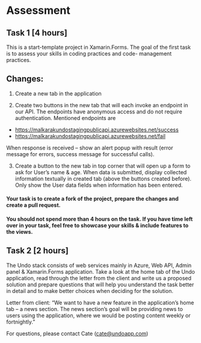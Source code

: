 # Assessment

## Task 1 [4 hours]
This is a start-template project in Xamarin.Forms. The goal of the first task is to assess your skills in coding practices and code- management practices.


## Changes:
1. Create a new tab in the application

2.  Create two buttons in the new tab that will each invoke an endpoint in our API. The endpoints have anonymous access and do not require authentication. Mentioned endpoints are
 * https://malkarakundostagingpublicapi.azurewebsites.net/success
 * https://malkarakundostagingpublicapi.azurewebsites.net/fail

When response is received – show an alert popup with result (error message for errors, success message for successful calls).

3. Create a button to the new tab in top corner that will open up a form to ask for User’s name & age. When data is submitted, display collected information textually in created tab (above the buttons created before). Only show the User data fields when information has been entered.

#### Your task is to create a fork of the project, prepare the changes and create a pull request. 
#### You should not spend more than 4 hours on the task. If you have time left over in your task, feel free to showcase your skills & include features to the views.



## Task 2 [2 hours]

The Undo stack consists of web services mainly in Azure, Web API, Admin panel & Xamarin.Forms application. Take a look at the home tab of the Undo application, read through the letter from the client and write us a proposed solution and prepare questions that will help you understand the task better in detail and to make better choices when deciding for the solution.

Letter from client: “We want to have a new feature in the application’s home tab – a news section. The news section’s goal will be providing news to users using the application, where we would be posting content weekly or fortnightly.”

For questions, please contact Cate (cate@undoapp.com)
